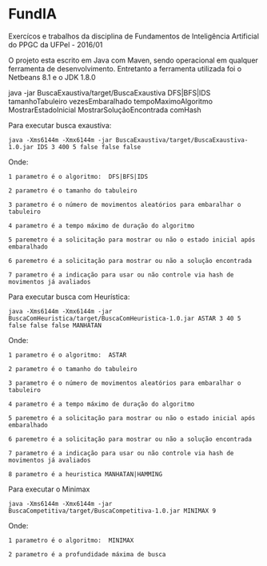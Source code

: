 # FundIA
Exercícos e trabalhos da disciplina de Fundamentos de Inteligência Artificial do PPGC da UFPel - 2016/01

O projeto esta escrito em Java com Maven, sendo operacional em qualquer ferramenta de desenvolvimento. Entretanto a 
ferramenta utilizada foi o Netbeans 8.1 e o JDK 1.8.0



java -jar BuscaExaustiva/target/BuscaExaustiva DFS|BFS|IDS tamanhoTabuleiro vezesEmbaralhado tempoMaximoAlgoritmo MostrarEstadoInicial MostrarSoluçãoEncontrada comHash


Para executar busca exaustiva:

    java -Xms6144m -Xmx6144m -jar BuscaExaustiva/target/BuscaExaustiva-1.0.jar IDS 3 400 5 false false false

Onde:

    1 parametro é o algoritmo:  DFS|BFS|IDS

    2 parametro é o tamanho do tabuleiro

    3 parametro é o número de movimentos aleatórios para embaralhar o tabuleiro

    4 parametro é a tempo máximo de duração do algoritmo

    5 paremetro é a solicitação para mostrar ou não o estado inicial após embaralhado

    6 paremetro é a solicitação para mostrar ou não a solução encontrada

    7 parametro é a indicação para usar ou não controle via hash de movimentos já avaliados







Para executar busca com Heurística:

    java -Xms6144m -Xmx6144m -jar BuscaComHeuristica/target/BuscaComHeuristica-1.0.jar ASTAR 3 40 5 false false false MANHATAN

Onde:

    1 parametro é o algoritmo:  ASTAR

    2 parametro é o tamanho do tabuleiro

    3 parametro é o número de movimentos aleatórios para embaralhar o tabuleiro

    4 parametro é a tempo máximo de duração do algoritmo

    5 paremetro é a solicitação para mostrar ou não o estado inicial após embaralhado

    6 paremetro é a solicitação para mostrar ou não a solução encontrada

    7 parametro é a indicação para usar ou não controle via hash de movimentos já avaliados

    8 parametro é a heuristica MANHATAN|HAMMING





Para executar o Minimax

    java -Xms6144m -Xmx6144m -jar BuscaCompetitiva/target/BuscaCompetitiva-1.0.jar MINIMAX 9

Onde:

    1 parametro é o algoritmo:  MINIMAX

    2 parametro é a profundidade máxima de busca